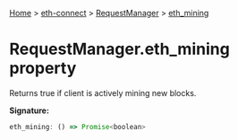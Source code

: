 [Home](./index) &gt; [eth-connect](./eth-connect.md) &gt; [RequestManager](./eth-connect.requestmanager.md) &gt; [eth\_mining](./eth-connect.requestmanager.eth_mining.md)

# RequestManager.eth\_mining property

Returns true if client is actively mining new blocks.

**Signature:**
```javascript
eth_mining: () => Promise<boolean>
```
